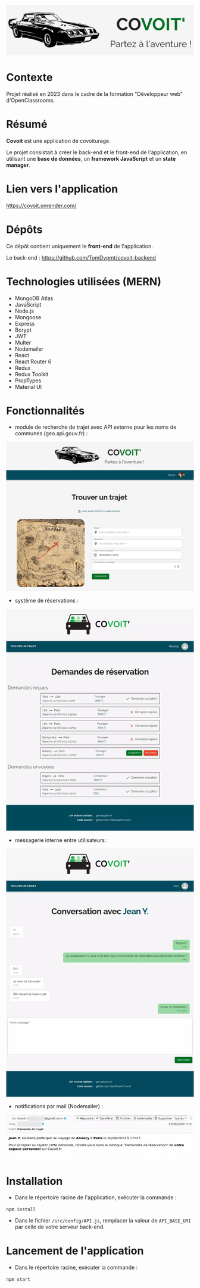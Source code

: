 <center>

![Logo de Covoit'](/src/assets/img/covoit-logo2.png)

</center>

# Contexte

Projet réalisé en 2023 dans le cadre de la formation "Développeur web" d'OpenClassrooms.

# Résumé

**Covoit** est une application de covoiturage.

Le projet consistait à créer le back-end et le front-end de l'application, en utilisant une **base de données**, un **framework JavaScript** et un **state manager**.

# Lien vers l'application

<a href="https://covoit.onrender.com/" target="_blank">https://covoit.onrender.com/</a>

# Dépôts

Ce dépôt contient uniquement le **front-end** de l'application.

Le back-end : <a href="https://github.com/TomDvpmt/covoit-backend" target="_blank">https://github.com/TomDvpmt/covoit-backend</a>

# Technologies utilisées (MERN)

-   MongoDB Atlas
-   JavaScript
-   Node.js
-   Mongoose
-   Express
-   Bcrypt
-   JWT
-   Multer
-   Nodemailer
-   React
-   React Router 6
-   Redux
-   Redux Toolkit
-   PropTypes
-   Material UI

# Fonctionnalités

-   module de recherche de trajet avec API externe pour les noms de communes (geo.api.gouv.fr) :

<center>

![Page d'accueil de Covoit'](/src/assets/img/captures/covoit-home.png)

</center>

-   système de réservations :

<center>

![Page de réservations de Covoit'](/src/assets/img/captures/covoit-booking.webp)

</center>

-   messagerie interne entre utilisateurs :

<center>

![Page de conversation de Covoit'](/src/assets/img/captures/covoit-conversation.webp)

</center>

-   notifications par mail (Nodemailer) :

<center>

![Mail de réservation de Covoit'](/src/assets/img/captures/covoit-mail.webp)

</center>

# Installation

-   Dans le répertoire racine de l'application, exécuter la commande :

`npm install`

-   Dans le fichier `/src/config/API.js`, remplacer la valeur de `API_BASE_URI` par celle de votre serveur back-end.

# Lancement de l'application

-   Dans le répertoire racine, exécuter la commande :

`npm start`
